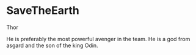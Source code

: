 # SaveTheEarth
Thor

He is preferably the most powerful avenger in the team.
He is a god from asgard and the son of the king Odin.